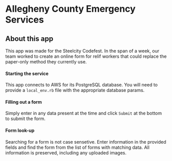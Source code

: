 # Allegheny County Emergency Services

## About this app
This app was made for the Steelcity Codefest. In the span of a week, our team worked to create an online form for relif workers that could replace the paper-only method they currently use.

#### Starting the service
This app connects to AWS for its  PostgreSQL database. You will need to provide a `local_env.rb` file
with the appropriate database params. 

#### Filling out a form
Simply enter in any data present at the time and click `Submit` at the bottom to submit the form.

#### Form look-up
Searching for a form is not case sensetive. Enter information in the provided fields and find the form from the list of
forms with matching data. All information is preserved, including any uploaded images.

